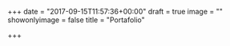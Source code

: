 +++
date = "2017-09-15T11:57:36+00:00"
draft = true
image = ""
showonlyimage = false
title = "Portafolio"

+++
